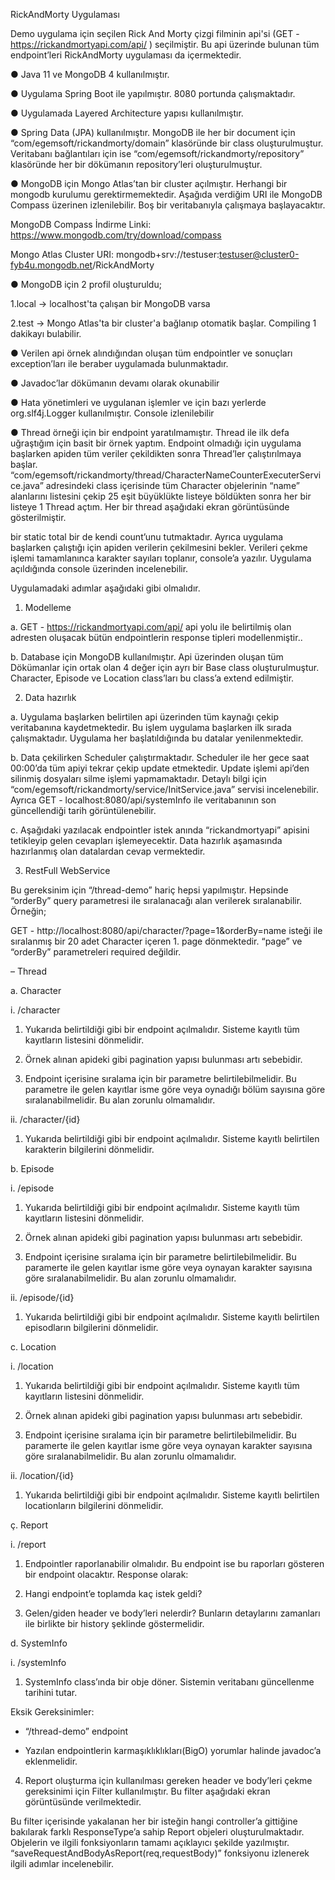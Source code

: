 RickAndMorty Uygulaması

Demo uygulama için seçilen Rick And Morty çizgi filminin api'si
(GET - https://rickandmortyapi.com/api/ ) seçilmiştir. Bu api üzerinde bulunan tüm endpoint’leri RickAndMorty uygulaması da içermektedir. 

●	Java 11 ve MongoDB 4 kullanılmıştır.

●	Uygulama Spring Boot ile yapılmıştır. 8080 portunda çalışmaktadır.

●	Uygulamada Layered Architecture yapısı kullanılmıştır. 
 
 
●	Spring Data (JPA) kullanılmıştır. MongoDB ile her bir document için “com/egemsoft/rickandmorty/domain” klasöründe bir class oluşturulmuştur. Veritabanı bağlantıları için ise “com/egemsoft/rickandmorty/repository” klasöründe her bir dökümanın repository’leri oluşturulmuştur.

●	MongoDB için Mongo Atlas’tan bir cluster açılmıştır. Herhangi bir mongodb kurulumu gerektirmemektedir. Aşağıda verdiğim URI ile MongoDB Compass üzerinen izlenilebilir. Boş bir veritabanıyla çalışmaya başlayacaktır.

MongoDB Compass İndirme Linki: https://www.mongodb.com/try/download/compass

Mongo Atlas Cluster URI: mongodb+srv://testuser:testuser@cluster0-fyb4u.mongodb.net/RickAndMorty

● MongoDB için 2 profil oluşturuldu;

1.local -> localhost'ta çalışan bir MongoDB varsa  
  
2.test -> Mongo Atlas'ta bir cluster'a bağlanıp otomatik başlar. Compiling 1 dakikayı bulabilir.

●	Verilen api örnek alındığından oluşan tüm endpointler ve sonuçları exception’ları ile beraber uygulamada bulunmaktadır. 

●	Javadoc’lar dökümanın devamı olarak okunabilir

●	Hata yönetimleri ve uygulanan işlemler ve için bazı yerlerde org.slf4j.Logger kullanılmıştır. Console izlenilebilir

●	Thread örneği için bir endpoint yaratılmamıştır. Thread ile ilk defa uğraştığım için basit bir örnek yaptım. Endpoint olmadığı için uygulama başlarken apiden tüm veriler çekildikten sonra Thread’ler çalıştırılmaya başlar. 
“com/egemsoft/rickandmorty/thread/CharacterNameCounterExecuterService.java” 
adresindeki class içerisinde tüm Character objelerinin “name” alanlarını listesini çekip 
25 eşit büyüklükte listeye böldükten sonra her bir listeye 1 Thread açtım. Her bir thread aşağıdaki ekran görüntüsünde gösterilmiştir.

bir static total bir de kendi count’unu tutmaktadır. Ayrıca uygulama başlarken çalıştığı için apiden verilerin çekilmesini bekler. Verileri çekme işlemi tamamlanınca karakter sayıları toplanır, console’a yazılır. Uygulama açıldığında console üzerinden incelenebilir.


Uygulamadaki adımlar aşağıdaki gibi olmalıdır.

1.	Modelleme 

a.	GET - https://rickandmortyapi.com/api/   api yolu ile belirtilmiş olan adresten oluşacak bütün endpointlerin response tipleri modellenmiştir..

b.	Database için MongoDB kullanılmıştır. Api üzerinden oluşan tüm Dökümanlar için ortak olan 4 değer için ayrı bir Base class oluşturulmuştur. Character, Episode ve Location class’ları bu class’a extend edilmiştir.

2.	Data hazırlık

a.	Uygulama başlarken belirtilen api üzerinden tüm kaynağı çekip veritabanına kaydetmektedir. Bu işlem uygulama başlarken ilk sırada çalışmaktadır. Uygulama her başlatıldığında bu datalar yenilenmektedir.

b.	Data çekilirken Scheduler çalıştırmaktadır. Scheduler ile her gece saat 00:00’da tüm apiyi tekrar çekip update etmektedir. Update işlemi api’den silinmiş dosyaları silme işlemi yapmamaktadır. Detaylı bilgi için “com/egemsoft/rickandmorty/service/InitService.java” servisi incelenebilir. Ayrıca GET - localhost:8080/api/systemInfo ile veritabanının son güncellendiği tarih görüntülenebilir.

c.	Aşağıdaki yazılacak endpointler istek anında “rickandmortyapi” apisini tetikleyip gelen cevapları işlemeyecektir. Data hazırlık aşamasında hazırlanmış olan datalardan cevap vermektedir.

3.	RestFull WebService 

Bu gereksinim için “/thread-demo” hariç hepsi yapılmıştır. Hepsinde “orderBy” query parametresi ile sıralanacağı alan verilerek sıralanabilir. Örneğin;

GET - http://localhost:8080/api/character/?page=1&orderBy=name isteği ile sıralanmış bir 20 adet Character içeren 1. page dönmektedir. “page” ve “orderBy” parametreleri required değildir. 

– Thread 

a.	Character

i.	/character

1.	Yukarıda belirtildiği gibi bir endpoint açılmalıdır. Sisteme kayıtlı tüm kayıtların listesini dönmelidir. 

2.	Örnek alınan apideki gibi pagination yapısı bulunması artı sebebidir.

3.	Endpoint içerisine sıralama için bir parametre belirtilebilmelidir. Bu parametre ile gelen kayıtlar isme göre veya oynadığı bölüm sayısına göre sıralanabilmelidir. Bu alan zorunlu olmamalıdır.

ii.	/character/{id}

1.	Yukarıda belirtildiği gibi bir endpoint açılmalıdır. Sisteme kayıtlı belirtilen karakterin bilgilerini dönmelidir. 

b.	Episode

i.	/episode

1.	Yukarıda belirtildiği gibi bir endpoint açılmalıdır. Sisteme kayıtlı tüm kayıtların listesini dönmelidir. 

2.	Örnek alınan apideki gibi pagination yapısı bulunması artı sebebidir.

3.	Endpoint içerisine sıralama için bir parametre belirtilebilmelidir. Bu paramerte ile gelen kayıtlar isme göre veya oynayan karakter sayısına göre sıralanabilmelidir. Bu alan zorunlu olmamalıdır.

ii.	/episode/{id}

1.	Yukarıda belirtildiği gibi bir endpoint açılmalıdır. Sisteme kayıtlı belirtilen episodların bilgilerini dönmelidir. 

c.	Location

i.	/location

1.	Yukarıda belirtildiği gibi bir endpoint açılmalıdır. Sisteme kayıtlı tüm kayıtların listesini dönmelidir. 

2.	Örnek alınan apideki gibi pagination yapısı bulunması artı sebebidir.

3.	Endpoint içerisine sıralama için bir parametre belirtilebilmelidir. Bu paramerte ile gelen kayıtlar isme göre veya oynayan karakter sayısına göre sıralanabilmelidir. Bu alan zorunlu olmamalıdır.

ii.	/location/{id}

1.	Yukarıda belirtildiği gibi bir endpoint açılmalıdır. Sisteme kayıtlı belirtilen locationların bilgilerini dönmelidir. 

ç.	Report

i.	/report

1.	Endpointler raporlanabilir olmalıdır. Bu endpoint ise bu raporları gösteren bir endpoint olacaktır. Response olarak:

2.	 Hangi endpoint’e toplamda kaç istek geldi? 

3.	Gelen/giden header ve body’leri nelerdir? Bunların detaylarını zamanları ile birlikte bir history şeklinde göstermelidir.

d.	SystemInfo

i.	/systemInfo

1.	SystemInfo class’ında bir obje döner. Sistemin veritabanı güncellenme tarihini tutar.



Eksik Gereksinimler: 

-	“/thread-demo” endpoint

-	Yazılan endpointlerin karmaşıklıklıkları(BigO) yorumlar halinde javadoc’a eklenmelidir.


4.	Report oluşturma için kullanılması gereken header ve body’leri çekme gereksinimi için Filter kullanılmıştır. Bu filter aşağıdaki ekran görüntüsünde verilmektedir.

 Bu filter içerisinde yakalanan her bir isteğin hangi controller’a gittiğine bakılarak farklı ResponseType’a sahip Report objeleri oluşturulmaktadır. Objelerin ve ilgili fonksiyonların tamamı açıklayıcı şekilde yazılmıştır. “saveRequestAndBodyAsReport(req,requestBody)” fonksiyonu izlenerek ilgili adımlar incelenebilir.
